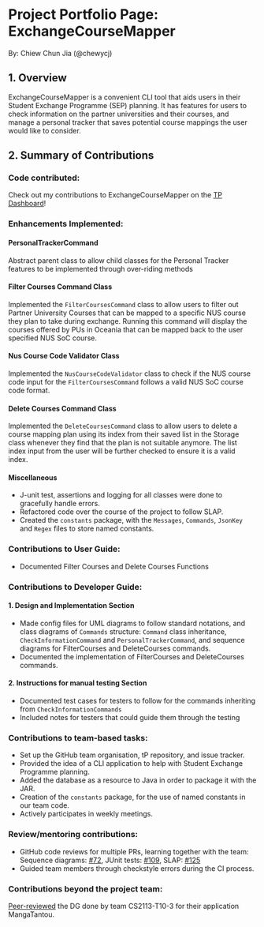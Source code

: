 # Project Portfolio Page: ExchangeCourseMapper

By: Chiew Chun Jia (@chewycj)

## 1. Overview
ExchangeCourseMapper is a convenient CLI tool that aids users in their Student Exchange Programme (SEP) planning.
It has features for users to check information on the partner universities and their courses, 
and manage a personal tracker that saves potential course mappings the user would like to consider.

## 2. Summary of Contributions
### Code contributed:
Check out my contributions to ExchangeCourseMapper on the [TP Dashboard](https://nus-cs2113-ay2425s1.github.io/tp-dashboard/?search=chewycj&sort=groupTitle%20dsc&sortWithin=title&since=2024-09-20&timeframe=commit&mergegroup=&groupSelect=groupByRepos&breakdown=false)!

### Enhancements Implemented:
#### PersonalTrackerCommand
Abstract parent class to allow child classes for the Personal Tracker features to be implemented through 
over-riding methods

#### Filter Courses Command Class
Implemented the `FilterCoursesCommand` class to allow users to filter out Partner University Courses that can be
mapped to a specific NUS course they plan to take during exchange. 
Running this command will display the courses offered by PUs in Oceania that can be mapped back to the user specified
NUS SoC course.

#### Nus Course Code Validator Class
Implemented the `NusCourseCodeValidator` class to check if the NUS course code input for the `FilterCoursesCommand`
follows a valid NUS SoC course code format.

#### Delete Courses Command Class
Implemented the `DeleteCoursesCommand` class to allow users to delete a course mapping plan using its index from
their saved list in the Storage class whenever they find that the plan is not suitable anymore.
The list index input from the user will be further checked to ensure it is a valid index.

#### Miscellaneous
* J-unit test, assertions and logging for all classes were done to gracefully handle errors.
* Refactored code over the course of the project to follow SLAP.
* Created the `constants` package, with the `Messages`, `Commands`, `JsonKey` and `Regex` files to store named constants.

### Contributions to User Guide:
* Documented Filter Courses and Delete Courses Functions

### Contributions to Developer Guide:
#### 1. Design and Implementation Section
* Made config files for UML diagrams to follow standard notations, and
  class diagrams of `Commands` structure: `Command` class inheritance, `CheckInformationCommand` and
  `PersonalTrackerCommand`, and sequence diagrams for FilterCourses and DeleteCourses commands.
* Documented the implementation of FilterCourses and DeleteCourses commands.

#### 2. Instructions for manual testing Section
* Documented test cases for testers to follow for the commands inheriting from `CheckInformationCommands`
* Included notes for testers that could guide them through the testing

### Contributions to team-based tasks:
* Set up the GitHub team organisation, tP repository, and issue tracker.
* Provided the idea of a CLI application to help with Student Exchange Programme planning.
* Added the database as a resource to Java in order to package it with the JAR.
* Creation of the `constants` package, for the use of named constants in our team code.
* Actively participates in weekly meetings.

### Review/mentoring contributions:
* GitHub code reviews for multiple PRs, learning together with the team: 
  Sequence diagrams: [#72](https://github.com/AY2425S1-CS2113-W10-2/tp/pull/72),
  JUnit tests: [#109](https://github.com/AY2425S1-CS2113-W10-2/tp/pull/109),
  SLAP: [#125](https://github.com/AY2425S1-CS2113-W10-2/tp/pull/125)
* Guided team members through checkstyle errors during the CI process.

### Contributions beyond the project team:
[Peer-reviewed](https://github.com/nus-cs2113-AY2425S1/tp/pull/9#pullrequestreview-2403433893) the DG done by team CS2113-T10-3 for their application MangaTantou.

